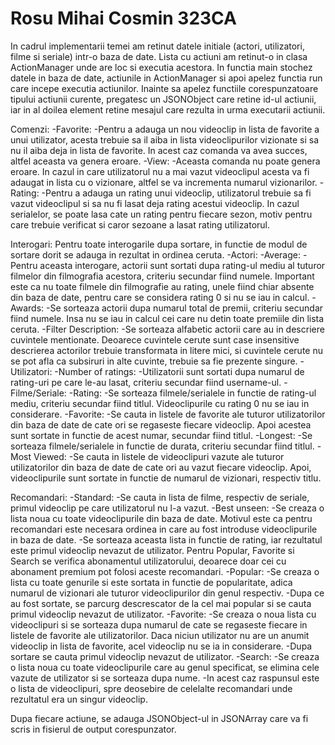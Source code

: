 # Rosu Mihai Cosmin 323CA

In cadrul implementarii temei am retinut datele initiale (actori, utilizatori,
filme si seriale) intr-o baza de date. Lista cu actiuni am retinut-o in clasa
ActionManager unde are loc si executia acestora.
In functia main stochez datele in baza de date, actiunile in ActionManager si
apoi apelez functia run care incepe executia actiunilor. Inainte sa apelez
functiile corespunzatoare tipului actiunii curente, pregatesc un JSONObject
care retine id-ul actiunii, iar in al doilea element retine mesajul care
rezulta in urma executarii actiunii.

Comenzi:
-Favorite:
  -Pentru a adauga un nou videoclip in lista de favorite a unui utilizator,
  acesta trebuie sa il aiba in lista videoclipurilor vizionate si sa nu il
  aiba deja in lista de favorite. In acest caz comanda va avea succes, altfel
  aceasta va genera eroare.
-View:
  -Aceasta comanda nu poate genera eroare. In cazul in care utilizatorul nu a
  mai vazut videoclipul acesta va fi adaugat in lista cu o vizionare, altfel se
  va incrementa numarul vizionarilor.
-Rating:
  -Pentru a adauga un rating unui videoclip, utilizatorul trebuie sa fi vazut
  videoclipul si sa nu fi lasat deja rating acestui videoclip. In cazul
  serialelor, se poate lasa cate un rating pentru fiecare sezon, motiv pentru
  care trebuie verificat si caror sezoane a lasat rating utilizatorul.

Interogari:
Pentru toate interogarile dupa sortare, in functie de modul de sortare dorit se
adauga in rezultat in ordinea ceruta.
-Actori:
  -Average:
    -Pentru aceasta interogare, actorii sunt sortati dupa rating-ul mediu al
    tuturor filmelor din filmografia acestora, criteriu secundar fiind numele.
    Important este ca nu toate filmele din filmografie au rating, unele fiind
    chiar absente din baza de date, pentru care se considera rating 0 si nu se
    iau in calcul.
  -Awards:
    -Se sorteaza actorii dupa numarul total de premii, criteriu secundar fiind
    numele. Insa nu se iau in calcul cei care nu detin toate premiile din lista
    ceruta.
  -Filter Description:
    -Se sorteaza alfabetic actorii care au in descriere cuvintele mentionate.
    Deoarece cuvintele cerute sunt case insensitive descrierea actorilor
    trebuie transformata in litere mici, si cuvintele cerute nu se pot afla
    ca subsiruri in alte cuvinte, trebuie sa fie prezente singure.
-Utilizatori:
  -Number of ratings:
    -Utilizatorii sunt sortati dupa numarul de rating-uri pe care le-au lasat,
    criteriu secundar fiind username-ul.
-Filme/Seriale:
  -Rating:
    -Se sorteaza filmele/serialele in functie de rating-ul mediu, criteriu
    secundar fiind titlul. Videoclipurile cu rating 0 nu se iau in considerare.
  -Favorite:
    -Se cauta in listele de favorite ale tuturor utilizatorilor din baza de
    date de cate ori se regaseste fiecare videoclip. Apoi acestea sunt sortate
    in functie de acest numar, secundar fiind titlul.
  -Longest:
    -Se sorteaza filmele/serialele in functie de durata, criteriu secundar
    fiind titlul.
  -Most Viewed:
    -Se cauta in listele de videoclipuri vazute ale tuturor utilizatorilor din
    baza de date de cate ori au vazut fiecare videoclip. Apoi, videoclipurile
    sunt sortate in functie de numarul de vizionari, respectiv titlu.

Recomandari:
-Standard:
  -Se cauta in lista de filme, respectiv de seriale, primul videoclip pe care
  utilizatorul nu l-a vazut.
-Best unseen:
  -Se creaza o lista noua cu toate videoclipurile din baza de date. Motivul
  este ca pentru recomandari este necesara ordinea in care au fost introduse
  videoclipurile in baza de date.
  -Se sorteaza aceasta lista in functie de rating, iar rezultatul este primul
  videoclip nevazut de utilizator.
Pentru Popular, Favorite si Search se verifica abonamentul utilizatorului,
deoarece doar cei cu abonament premium pot folosi aceste recomandari.
-Popular:
  -Se creaza o lista cu toate genurile si este sortata in functie de
  popularitate, adica numarul de vizionari ale tuturor videoclipurilor din
  genul respectiv.
  -Dupa ce au fost sortate, se parcurg descrescator de la cel mai popular si se
  cauta primul videoclip nevazut de utilizator.
-Favorite:
  -Se creaza o noua lista cu videoclipuri si se sorteaza dupa numarul de cate
  se regaseste fiecare in listele de favorite ale utilizatorilor. Daca niciun
  utilizator nu are un anumit videoclip in lista de favorite, acel videoclip nu
  se ia in considerare.
  -Dupa sortare se cauta primul videoclip nevazut de utilizator.
-Search:
  -Se creaza o lista noua cu toate videoclipurile care au genul specificat, se
  elimina cele vazute de utilizator si se sorteaza dupa nume.
  -In acest caz raspunsul este o lista de videoclipuri, spre deosebire de
  celelalte recomandari unde rezultatul era un singur videoclip.

Dupa fiecare actiune, se adauga JSONObject-ul in JSONArray care va fi scris
in fisierul de output corespunzator.